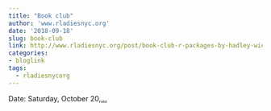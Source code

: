```yaml
---
title: "Book club"
author: 'www.rladiesnyc.org'
date: '2018-09-18'
slug: book-club
link: http://www.rladiesnyc.org/post/book-club-r-packages-by-hadley-wickham/
categories:
- bloglink
tags:
  - rladiesnycorg
---
```


Date: Saturday, October 20,[... <i class="fas fa-external-link-alt"></i>](http://www.rladiesnyc.org/post/book-club-r-packages-by-hadley-wickham/)

